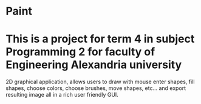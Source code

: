 # Paint
# This is a project for term 4 in subject Programming 2 for faculty of Engineering Alexandria university
2D graphical application, allows users to draw with mouse enter shapes, fill shapes, choose colors, choose brushes, move shapes, etc... and export resulting image all in a rich user friendly GUI.
